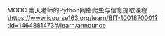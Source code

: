 MOOC 嵩天老师的Python网络爬虫与信息提取课程\https://www.icourse163.org/learn/BIT-1001870001?tid=1464881473#/learn/announce
